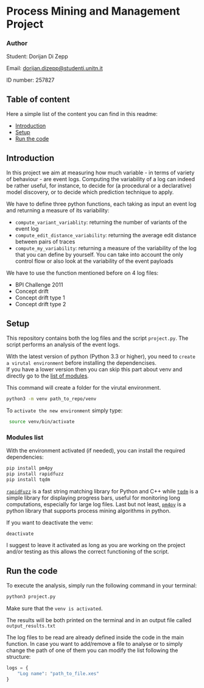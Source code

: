 # Process Mining and Management Project

### Author
Student: Dorijan Di Zepp 

Email: dorijan.dizepp@studenti.unitn.it

ID number: 257827 

## Table of content

Here a simple list of the content you can find in this readme:
- [Introduction](#introduction)
- [Setup](#setup)
- [Run the code](#run-the-code)

## Introduction

In this project we aim at measuring how much variable - in terms of variety of behaviour - are event logs. Computing the variability of a log can indeed be rather useful, for instance, to decide for (a procedural or a declarative) model discovery, or to decide which prediction technique to apply.

We have to define three python functions, each taking as input an event log and returning a measure of its variability:
- `compute_variant_variablity`: returning the number of variants of the event log
- `compute_edit_distance_variability`: returning the average edit distance between pairs of
traces
- `compute_my_variability`: returning a measure of the variability of the log that you can define
by yourself. You can take into account the only control flow or also look at the variability of
the event payloads

We have to use the function mentioned before on 4 log files:
- BPI Challenge 2011
- Concept drift
- Concept drift type 1
- Concept drift type 2

## Setup

This repository contains both the log files and the script `project.py`. The script performs an analysis of the event logs.

With the latest version of python (Python 3.3 or higher), you need to `create a virutal environment` before installing the dependencises.<br/>
If you have a lower version then you can skip this part about venv and directly go to the [list of modules](#modules-list).

This command will create a folder for the virutal environment.

```bash
python3 -m venv path_to_repo/venv
```

To `activate the new environment` simply type:

```bash
 source venv/bin/activate
```

### Modules list
With the environment activated (if needed), you can install the required dependencies:
```bash
pip install pm4py
pip install rapidfuzz
pip install tqdm
```

[`rapidFuzz`](https://pypi.org/project/RapidFuzz/) is a fast string matching library for Python and C++ while [`tqdm`](https://pypi.org/project/tqdm/) is a simple library for displaying progress bars, useful for monitoring long computations, especially for large log files.
Last but not least, [`pm4py`](https://pypi.org/project/pm4py/) is a python library that supports process mining algorithms in python.

If you want to deactivate the venv:
```bash
deactivate
```
I suggest to leave it activated as long as you are working on the project and/or testing as this allows the correct functioning of the 
script.

## Run the code
To execute the analysis, simply run the following command in your terminal:

```bash
python3 project.py
```

Make sure that the `venv is activated`.

The results will be both printed on the terminal and in an output file called `output_results.txt`

The log files to be read are already defined inside the code in the main function. In case you want to add/remove a file to analyse or to simply change the path of one of them you can modify the list following the structure:
```python
logs = {
    "Log name": "path_to_file.xes"
}
```